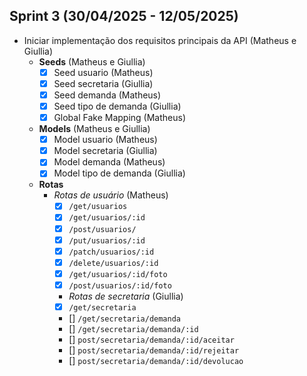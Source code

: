 ## Sprint 3 (30/04/2025 - 12/05/2025)

- Iniciar implementação dos requisitos principais da API (Matheus e Giullia)
  - **Seeds** (Matheus e Giullia)
    - [x] Seed usuario (Matheus)
    - [x] Seed secretaria (Giullia)
    - [x] Seed demanda (Matheus)
    - [x] Seed tipo de demanda (Giullia)
    - [x] Global Fake Mapping (Matheus)
  - **Models** (Matheus e Giullia)
    - [x] Model usuario (Matheus)
    - [x] Model secretaria (Giullia)
    - [x] Model demanda (Matheus)
    - [x] Model tipo de demanda (Giullia)
  - **Rotas**
    - *Rotas de usuário* (Matheus)
      - [x] `/get/usuarios`
      - [x] `/get/usuarios/:id`
      - [x] `/post/usuarios/`
      - [x] `/put/usuarios/:id`
      - [x] `/patch/usuarios/:id`
      - [x] `/delete/usuarios/:id`
      - [x] `/get/usuarios/:id/foto`
      - [x] `/post/usuarios/:id/foto`
      - *Rotas de secretaria* (Giullia)
      - [x] `/get/secretaria`
      - [] `/get/secretaria/demanda`
      - [] `/get/secretaria/demanda/:id`
      - [] `post/secretaria/demanda/:id/aceitar`
      - [] `post/secretaria/demanda/:id/rejeitar`
      - [] `post/secretaria/demanda/:id/devolucao`
    

